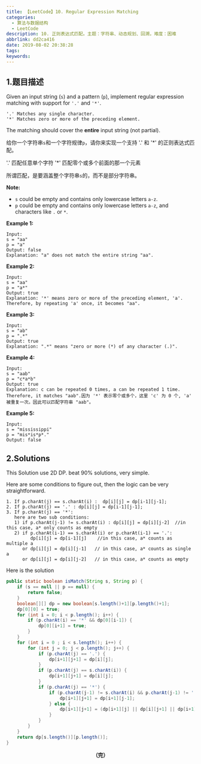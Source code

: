 ```yaml
---
title: 【LeetCode】10. Regular Expression Matching
categories:
  - 算法与数据结构
  - LeetCode
description: 10. 正则表达式匹配。主题：字符串、动态规划、回溯，难度：困难
abbrlink: dd2ca416
date: 2019-08-02 20:38:28
tags:
keywords:
---
```


## 1.题目描述

Given an input string (`s`) and a pattern (`p`), implement regular expression matching with support for `'.'` and `'*'`.

```
'.' Matches any single character.
'*' Matches zero or more of the preceding element.
```

The matching should cover the **entire** input string (not partial).

给你一个字符串`s`和一个字符规律`p`，请你来实现一个支持 '.' 和 '*' 的正则表达式匹配。

'.' 匹配任意单个字符
'*' 匹配零个或多个前面的那一个元素

所谓匹配，是要涵盖整个字符串`s`的，而不是部分字符串。

**Note:**

- `s` could be empty and contains only lowercase letters `a-z`.
- `p` could be empty and contains only lowercase letters `a-z`, and characters like `.` or `*`.

**Example 1:**

```
Input:
s = "aa"
p = "a"
Output: false
Explanation: "a" does not match the entire string "aa".
```

**Example 2:**

```
Input:
s = "aa"
p = "a*"
Output: true
Explanation: '*' means zero or more of the preceding element, 'a'. Therefore, by repeating 'a' once, it becomes "aa".
```

**Example 3:**

```
Input:
s = "ab"
p = ".*"
Output: true
Explanation: ".*" means "zero or more (*) of any character (.)".
```

**Example 4:**

```
Input:
s = "aab"
p = "c*a*b"
Output: true
Explanation: c can be repeated 0 times, a can be repeated 1 time. Therefore, it matches "aab".因为 '*' 表示零个或多个，这里 'c' 为 0 个, 'a' 被重复一次。因此可以匹配字符串 "aab"。
```

**Example 5:**

```
Input:
s = "mississippi"
p = "mis*is*p*."
Output: false
```

## 2.Solutions

This Solution use 2D DP. beat 90% solutions, very simple.

Here are some conditions to figure out, then the logic can be very straightforward.

```
1. If p.charAt(j) == s.charAt(i) :  dp[i][j] = dp[i-1][j-1];
2. If p.charAt(j) == '.' : dp[i][j] = dp[i-1][j-1];
3. If p.charAt(j) == '*': 
   here are two sub conditions:
   1) if p.charAt(j-1) != s.charAt(i) : dp[i][j] = dp[i][j-2]  //in this case, a* only counts as empty
   2) if p.charAt(i-1) == s.charAt(i) or p.charAt(i-1) == '.':
         dp[i][j] = dp[i-1][j]    //in this case, a* counts as multiple a 
      or dp[i][j] = dp[i][j-1]   // in this case, a* counts as single a
      or dp[i][j] = dp[i][j-2]   // in this case, a* counts as empty
```

Here is the solution

~~~java
public static boolean isMatch(String s, String p) {
    if (s == null || p == null) {
        return false;
    }
    boolean[][] dp = new boolean[s.length()+1][p.length()+1];
    dp[0][0] = true;
    for (int i = 0; i < p.length(); i++) {
        if (p.charAt(i) == '*' && dp[0][i-1]) {
            dp[0][i+1] = true;
        }
    }
    for (int i = 0 ; i < s.length(); i++) {
        for (int j = 0; j < p.length(); j++) {
            if (p.charAt(j) == '.') {
                dp[i+1][j+1] = dp[i][j];
            }
            if (p.charAt(j) == s.charAt(i)) {
                dp[i+1][j+1] = dp[i][j];
            }
            if (p.charAt(j) == '*') {
                if (p.charAt(j-1) != s.charAt(i) && p.charAt(j-1) != '.') {
                    dp[i+1][j+1] = dp[i+1][j-1];
                } else {
                    dp[i+1][j+1] = (dp[i+1][j] || dp[i][j+1] || dp[i+1][j-1]);
                }
            }
        }
    }
    return dp[s.length()][p.length()];
}
~~~

<center><font style="font-weight:bold">（完）</font></center>

